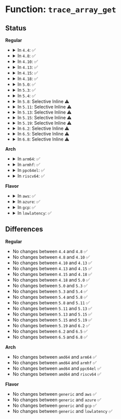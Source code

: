 # Function: <code>trace_array_get</code>

## Status
<b>Regular</b>
<ul>
<li>
<details>
<summary>In <code>4.4</code>: ✅</summary>

```c
int trace_array_get(struct trace_array *this_tr);
```

**Collision:** Unique Global

**Inline:** No

**Transformation:** False

**Instances:**

```
In kernel/trace/trace.c (ffffffff8114d5a0)
Location: kernel/trace/trace.c:280
Inline: False
Direct callers:
  - kernel/trace/trace.c:tracing_open_generic_tr
  - kernel/trace/trace.c:tracing_open_pipe
  - kernel/trace/trace.c:tracing_clock_open
  - kernel/trace/trace.c:tracing_trace_options_open
  - kernel/trace/trace.c:tracing_buffers_open
  - kernel/trace/trace.c:tracing_snapshot_open
  - kernel/trace/trace.c:tracing_open
  - kernel/trace/trace_events.c:ftrace_event_set_open
  - kernel/trace/trace_events.c:ftrace_event_set_pid_open
  - kernel/trace/trace_events.c:subsystem_open
  - kernel/trace/trace_events.c:system_tr_open
```
**Symbols:**

```
ffffffff8114d5a0-ffffffff8114d60a: trace_array_get (STB_GLOBAL)
```
</details>
</li>
<li>
<details>
<summary>In <code>4.8</code>: ✅</summary>

```c
int trace_array_get(struct trace_array *this_tr);
```

**Collision:** Unique Global

**Inline:** No

**Transformation:** False

**Instances:**

```
In kernel/trace/trace.c (ffffffff81155db0)
Location: kernel/trace/trace.c:278
Inline: False
Direct callers:
  - kernel/trace/ftrace.c:ftrace_pid_open
  - kernel/trace/trace.c:tracing_buffers_open
  - kernel/trace/trace.c:tracing_snapshot_open
  - kernel/trace/trace.c:tracing_clock_open
  - kernel/trace/trace.c:tracing_open_pipe
  - kernel/trace/trace.c:tracing_trace_options_open
  - kernel/trace/trace.c:tracing_open
  - kernel/trace/trace.c:tracing_open_generic_tr
  - kernel/trace/trace_events.c:ftrace_event_set_pid_open
  - kernel/trace/trace_events.c:ftrace_event_set_open
  - kernel/trace/trace_events.c:system_tr_open
  - kernel/trace/trace_events.c:subsystem_open
```
**Symbols:**

```
ffffffff81155db0-ffffffff81155e1c: trace_array_get (STB_GLOBAL)
```
</details>
</li>
<li>
<details>
<summary>In <code>4.10</code>: ✅</summary>

```c
int trace_array_get(struct trace_array *this_tr);
```

**Collision:** Unique Global

**Inline:** No

**Transformation:** False

**Instances:**

```
In kernel/trace/trace.c (ffffffff811604e0)
Location: kernel/trace/trace.c:280
Inline: False
Direct callers:
  - kernel/trace/ftrace.c:ftrace_pid_open
  - kernel/trace/trace.c:tracing_buffers_open
  - kernel/trace/trace.c:tracing_snapshot_open
  - kernel/trace/trace.c:tracing_clock_open
  - kernel/trace/trace.c:tracing_open_pipe
  - kernel/trace/trace.c:tracing_trace_options_open
  - kernel/trace/trace.c:tracing_open
  - kernel/trace/trace.c:tracing_open_generic_tr
  - kernel/trace/trace_events.c:ftrace_event_set_pid_open
  - kernel/trace/trace_events.c:ftrace_event_set_open
  - kernel/trace/trace_events.c:system_tr_open
  - kernel/trace/trace_events.c:subsystem_open
```
**Symbols:**

```
ffffffff811604e0-ffffffff8116054c: trace_array_get (STB_GLOBAL)
```
</details>
</li>
<li>
<details>
<summary>In <code>4.13</code>: ✅</summary>

```c
int trace_array_get(struct trace_array *this_tr);
```

**Collision:** Unique Global

**Inline:** No

**Transformation:** False

**Instances:**

```
In kernel/trace/trace.c (ffffffff811638e0)
Location: kernel/trace/trace.c:272
Inline: False
Direct callers:
  - kernel/trace/ftrace.c:ftrace_pid_open
  - kernel/trace/trace.c:tracing_buffers_open
  - kernel/trace/trace.c:tracing_snapshot_open
  - kernel/trace/trace.c:tracing_clock_open
  - kernel/trace/trace.c:tracing_open_pipe
  - kernel/trace/trace.c:tracing_trace_options_open
  - kernel/trace/trace.c:tracing_open
  - kernel/trace/trace.c:tracing_open_generic_tr
  - kernel/trace/trace_events.c:ftrace_event_set_pid_open
  - kernel/trace/trace_events.c:ftrace_event_set_open
  - kernel/trace/trace_events.c:system_tr_open
  - kernel/trace/trace_events.c:subsystem_open
```
**Symbols:**

```
ffffffff811638e0-ffffffff8116394a: trace_array_get (STB_GLOBAL)
```
</details>
</li>
<li>
<details>
<summary>In <code>4.15</code>: ✅</summary>

```c
int trace_array_get(struct trace_array *this_tr);
```

**Collision:** Unique Global

**Inline:** No

**Transformation:** False

**Instances:**

```
In kernel/trace/trace.c (ffffffff81170860)
Location: kernel/trace/trace.c:272
Inline: False
Direct callers:
  - kernel/trace/ftrace.c:ftrace_pid_open
  - kernel/trace/trace.c:tracing_buffers_open
  - kernel/trace/trace.c:tracing_snapshot_open
  - kernel/trace/trace.c:tracing_clock_open
  - kernel/trace/trace.c:tracing_open_pipe
  - kernel/trace/trace.c:tracing_trace_options_open
  - kernel/trace/trace.c:tracing_open
  - kernel/trace/trace.c:tracing_open_generic_tr
  - kernel/trace/trace_events.c:ftrace_event_set_pid_open
  - kernel/trace/trace_events.c:ftrace_event_set_open
  - kernel/trace/trace_events.c:system_tr_open
  - kernel/trace/trace_events.c:subsystem_open
```
**Symbols:**

```
ffffffff81170860-ffffffff811708ca: trace_array_get (STB_GLOBAL)
```
</details>
</li>
<li>
<details>
<summary>In <code>4.18</code>: ✅</summary>

```c
int trace_array_get(struct trace_array *this_tr);
```

**Collision:** Unique Global

**Inline:** No

**Transformation:** False

**Instances:**

```
In kernel/trace/trace.c (ffffffff8117f980)
Location: kernel/trace/trace.c:273
Inline: False
Direct callers:
  - kernel/trace/ftrace.c:ftrace_pid_open
  - kernel/trace/trace.c:tracing_buffers_open
  - kernel/trace/trace.c:tracing_snapshot_open
  - kernel/trace/trace.c:tracing_time_stamp_mode_open
  - kernel/trace/trace.c:tracing_clock_open
  - kernel/trace/trace.c:tracing_open_pipe
  - kernel/trace/trace.c:tracing_trace_options_open
  - kernel/trace/trace.c:tracing_open
  - kernel/trace/trace.c:tracing_open_generic_tr
  - kernel/trace/trace_events.c:ftrace_event_set_pid_open
  - kernel/trace/trace_events.c:ftrace_event_set_open
  - kernel/trace/trace_events.c:system_tr_open
  - kernel/trace/trace_events.c:subsystem_open
  - kernel/trace/trace_events_hist.c:event_hist_trigger_func
```
**Symbols:**

```
ffffffff8117f980-ffffffff8117f9ea: trace_array_get (STB_GLOBAL)
```
</details>
</li>
<li>
<details>
<summary>In <code>5.0</code>: ✅</summary>

```c
int trace_array_get(struct trace_array *this_tr);
```

**Collision:** Unique Global

**Inline:** No

**Transformation:** False

**Instances:**

```
In kernel/trace/trace.c (ffffffff8118d2f0)
Location: kernel/trace/trace.c:274
Inline: False
Direct callers:
  - kernel/trace/ftrace.c:ftrace_pid_open
  - kernel/trace/trace.c:tracing_buffers_open
  - kernel/trace/trace.c:tracing_snapshot_open
  - kernel/trace/trace.c:tracing_time_stamp_mode_open
  - kernel/trace/trace.c:tracing_clock_open
  - kernel/trace/trace.c:tracing_open_pipe
  - kernel/trace/trace.c:tracing_trace_options_open
  - kernel/trace/trace.c:tracing_open
  - kernel/trace/trace.c:tracing_open_generic_tr
  - kernel/trace/trace_events.c:ftrace_event_set_pid_open
  - kernel/trace/trace_events.c:ftrace_event_set_open
  - kernel/trace/trace_events.c:system_tr_open
  - kernel/trace/trace_events.c:subsystem_open
  - kernel/trace/trace_events_hist.c:event_hist_trigger_func
```
**Symbols:**

```
ffffffff8118d2f0-ffffffff8118d35a: trace_array_get (STB_GLOBAL)
```
</details>
</li>
<li>
<details>
<summary>In <code>5.3</code>: ✅</summary>

```c
int trace_array_get(struct trace_array *this_tr);
```

**Collision:** Unique Global

**Inline:** No

**Transformation:** False

**Instances:**

```
In kernel/trace/trace.c (ffffffff8119ac00)
Location: kernel/trace/trace.c:276
Inline: False
Direct callers:
  - kernel/trace/ftrace.c:ftrace_pid_open
  - kernel/trace/trace.c:tracing_buffers_open
  - kernel/trace/trace.c:tracing_err_log_open
  - kernel/trace/trace.c:tracing_snapshot_open
  - kernel/trace/trace.c:tracing_time_stamp_mode_open
  - kernel/trace/trace.c:tracing_clock_open
  - kernel/trace/trace.c:tracing_open_pipe
  - kernel/trace/trace.c:tracing_trace_options_open
  - kernel/trace/trace.c:tracing_open
  - kernel/trace/trace.c:tracing_open_generic_tr
  - kernel/trace/trace_events.c:ftrace_event_set_pid_open
  - kernel/trace/trace_events.c:ftrace_event_set_open
  - kernel/trace/trace_events.c:system_tr_open
  - kernel/trace/trace_events.c:subsystem_open
  - kernel/trace/trace_events_hist.c:event_hist_trigger_func
```
**Symbols:**

```
ffffffff8119ac00-ffffffff8119ac62: trace_array_get (STB_GLOBAL)
```
</details>
</li>
<li>
<details>
<summary>In <code>5.4</code>: ✅</summary>

```c
int trace_array_get(struct trace_array *this_tr);
```

**Collision:** Unique Global

**Inline:** No

**Transformation:** False

**Instances:**

```
In kernel/trace/trace.c (ffffffff811a64b0)
Location: kernel/trace/trace.c:277
Inline: False
Direct callers:
  - kernel/trace/trace_events.c:subsystem_open
```
**Symbols:**

```
ffffffff811a64b0-ffffffff811a6512: trace_array_get (STB_GLOBAL)
```
</details>
</li>
<li>
<details>
<summary>In <code>5.8</code>: Selective Inline ⚠️</summary>

```c
int trace_array_get(struct trace_array *this_tr);
```

**Collision:** Unique Global

**Inline:** Selective

**Transformation:** False

**Instances:**

```
In kernel/trace/trace.c (ffffffff811bf3c0)
Location: kernel/trace/trace.c:280
Inline: True
Direct callers:
  - kernel/trace/trace_events.c:trace_get_event_file
  - kernel/trace/trace_events.c:subsystem_open
```
**Symbols:**

```
ffffffff811bf3c0-ffffffff811bf422: trace_array_get (STB_GLOBAL)
```
</details>
</li>
<li>
<details>
<summary>In <code>5.11</code>: Selective Inline ⚠️</summary>

```c
int trace_array_get(struct trace_array *this_tr);
```

**Collision:** Unique Global

**Inline:** Selective

**Transformation:** False

**Instances:**

```
In kernel/trace/trace.c (ffffffff811bcff0)
Location: kernel/trace/trace.c:431
Inline: True
Direct callers:
  - kernel/trace/trace_events.c:trace_get_event_file
  - kernel/trace/trace_events.c:subsystem_open
```
**Symbols:**

```
ffffffff811bcff0-ffffffff811bd052: trace_array_get (STB_GLOBAL)
```
</details>
</li>
<li>
<details>
<summary>In <code>5.13</code>: Selective Inline ⚠️</summary>

```c
int trace_array_get(struct trace_array *this_tr);
```

**Collision:** Unique Global

**Inline:** Selective

**Transformation:** False

**Instances:**

```
In kernel/trace/trace.c (ffffffff811bcaf0)
Location: kernel/trace/trace.c:432
Inline: True
Direct callers:
  - kernel/trace/trace_events.c:trace_get_event_file
  - kernel/trace/trace_events.c:subsystem_open
```
**Symbols:**

```
ffffffff811bcaf0-ffffffff811bcb52: trace_array_get (STB_GLOBAL)
```
</details>
</li>
<li>
<details>
<summary>In <code>5.15</code>: Selective Inline ⚠️</summary>

```c
int trace_array_get(struct trace_array *this_tr);
```

**Collision:** Unique Global

**Inline:** Selective

**Transformation:** False

**Instances:**

```
In kernel/trace/trace.c (ffffffff811e75a0)
Location: kernel/trace/trace.c:445
Inline: True
Direct callers:
  - kernel/trace/trace_events.c:trace_get_event_file
  - kernel/trace/trace_events.c:subsystem_open
```
**Symbols:**

```
ffffffff811e75a0-ffffffff811e7602: trace_array_get (STB_GLOBAL)
```
</details>
</li>
<li>
<details>
<summary>In <code>5.19</code>: Selective Inline ⚠️</summary>

```c
int trace_array_get(struct trace_array *this_tr);
```

**Collision:** Unique Global

**Inline:** Selective

**Transformation:** False

**Instances:**

```
In kernel/trace/trace.c (ffffffff8121c16b)
Location: kernel/trace/trace.c:455
Inline: True
Direct callers:
  - kernel/trace/trace_events.c:trace_get_event_file
  - kernel/trace/trace_events.c:subsystem_open
```
**Symbols:**

```
ffffffff8121f550-ffffffff8121f5b4: trace_array_get (STB_GLOBAL)
```
</details>
</li>
<li>
<details>
<summary>In <code>6.2</code>: Selective Inline ⚠️</summary>

```c
int trace_array_get(struct trace_array *this_tr);
```

**Collision:** Unique Global

**Inline:** Selective

**Transformation:** False

**Instances:**

```
In kernel/trace/trace.c (ffffffff812658fb)
Location: kernel/trace/trace.c:454
Inline: True
Direct callers:
  - kernel/trace/trace_events.c:trace_get_event_file
  - kernel/trace/trace_events.c:subsystem_open
```
**Symbols:**

```
ffffffff8126a100-ffffffff8126a164: trace_array_get (STB_GLOBAL)
```
</details>
</li>
<li>
<details>
<summary>In <code>6.5</code>: Selective Inline ⚠️</summary>

```c
int trace_array_get(struct trace_array *this_tr);
```

**Collision:** Unique Global

**Inline:** Selective

**Transformation:** False

**Instances:**

```
In kernel/trace/trace.c (ffffffff8127cc6b)
Location: kernel/trace/trace.c:495
Inline: True
Direct callers:
  - kernel/trace/trace_events.c:trace_get_event_file
  - kernel/trace/trace_events.c:subsystem_open
```
**Symbols:**

```
ffffffff81281280-ffffffff812812e4: trace_array_get (STB_GLOBAL)
```
</details>
</li>
<li>
<details>
<summary>In <code>6.8</code>: Selective Inline ⚠️</summary>

```c
int trace_array_get(struct trace_array *this_tr);
```

**Collision:** Unique Global

**Inline:** Selective

**Transformation:** False

**Instances:**

```
In kernel/trace/trace.c (ffffffff812979fb)
Location: kernel/trace/trace.c:497
Inline: True
Direct callers:
  - kernel/trace/trace_events.c:trace_get_event_file
  - kernel/trace/trace_events.c:subsystem_open
```
**Symbols:**

```
ffffffff8129c130-ffffffff8129c194: trace_array_get (STB_GLOBAL)
```
</details>
</li>
</ul>
<b>Arch</b>
<ul>
<li>
<details>
<summary>In <code>arm64</code>: ✅</summary>

```c
int trace_array_get(struct trace_array *this_tr);
```

**Collision:** Unique Global

**Inline:** No

**Transformation:** False

**Instances:**

```
In kernel/trace/trace.c (ffff800010223260)
Location: kernel/trace/trace.c:277
Inline: False
Direct callers:
  - kernel/trace/trace_events.c:subsystem_open
```
**Symbols:**

```
ffff800010223260-ffff8000102232f4: trace_array_get (STB_GLOBAL)
```
</details>
</li>
<li>
<details>
<summary>In <code>armhf</code>: ✅</summary>

```c
int trace_array_get(struct trace_array *this_tr);
```

**Collision:** Unique Global

**Inline:** No

**Transformation:** False

**Instances:**

```
In kernel/trace/trace.c (c0460bd8)
Location: kernel/trace/trace.c:277
Inline: False
Direct callers:
  - kernel/trace/trace_events.c:subsystem_open
```
**Symbols:**

```
c0460bd8-c0460c58: trace_array_get (STB_GLOBAL)
```
</details>
</li>
<li>
<details>
<summary>In <code>ppc64el</code>: ✅</summary>

```c
int trace_array_get(struct trace_array *this_tr);
```

**Collision:** Unique Global

**Inline:** No

**Transformation:** False

**Instances:**

```
In kernel/trace/trace.c (c0000000002a7b10)
Location: kernel/trace/trace.c:277
Inline: False
Direct callers:
  - kernel/trace/trace_events.c:subsystem_open
```
**Symbols:**

```
c0000000002a7b10-c0000000002a7be8: trace_array_get (STB_GLOBAL)
```
</details>
</li>
<li>
<details>
<summary>In <code>riscv64</code>: ✅</summary>

```c
int trace_array_get(struct trace_array *this_tr);
```

**Collision:** Unique Global

**Inline:** No

**Transformation:** False

**Instances:**

```
In kernel/trace/trace.c (ffffffe00017ea08)
Location: kernel/trace/trace.c:277
Inline: False
Direct callers:
  - kernel/trace/trace_events.c:subsystem_open
```
**Symbols:**

```
ffffffe00017ea08-ffffffe00017ea74: trace_array_get (STB_GLOBAL)
```
</details>
</li>
</ul>
<b>Flavor</b>
<ul>
<li>
<details>
<summary>In <code>aws</code>: ✅</summary>

```c
int trace_array_get(struct trace_array *this_tr);
```

**Collision:** Unique Global

**Inline:** No

**Transformation:** False

**Instances:**

```
In kernel/trace/trace.c (ffffffff8119ead0)
Location: kernel/trace/trace.c:277
Inline: False
Direct callers:
  - kernel/trace/trace_events.c:subsystem_open
```
**Symbols:**

```
ffffffff8119ead0-ffffffff8119eb32: trace_array_get (STB_GLOBAL)
```
</details>
</li>
<li>
<details>
<summary>In <code>azure</code>: ✅</summary>

```c
int trace_array_get(struct trace_array *this_tr);
```

**Collision:** Unique Global

**Inline:** No

**Transformation:** False

**Instances:**

```
In kernel/trace/trace.c (ffffffff81191b20)
Location: kernel/trace/trace.c:277
Inline: False
Direct callers:
  - kernel/trace/trace_events.c:subsystem_open
```
**Symbols:**

```
ffffffff81191b20-ffffffff81191b82: trace_array_get (STB_GLOBAL)
```
</details>
</li>
<li>
<details>
<summary>In <code>gcp</code>: ✅</summary>

```c
int trace_array_get(struct trace_array *this_tr);
```

**Collision:** Unique Global

**Inline:** No

**Transformation:** False

**Instances:**

```
In kernel/trace/trace.c (ffffffff8119c8a0)
Location: kernel/trace/trace.c:277
Inline: False
Direct callers:
  - kernel/trace/trace_events.c:subsystem_open
```
**Symbols:**

```
ffffffff8119c8a0-ffffffff8119c902: trace_array_get (STB_GLOBAL)
```
</details>
</li>
<li>
<details>
<summary>In <code>lowlatency</code>: ✅</summary>

```c
int trace_array_get(struct trace_array *this_tr);
```

**Collision:** Unique Global

**Inline:** No

**Transformation:** False

**Instances:**

```
In kernel/trace/trace.c (ffffffff811aa540)
Location: kernel/trace/trace.c:277
Inline: False
Direct callers:
  - kernel/trace/trace_events.c:subsystem_open
```
**Symbols:**

```
ffffffff811aa540-ffffffff811aa5a2: trace_array_get (STB_GLOBAL)
```
</details>
</li>
</ul>

## Differences
<b>Regular</b>
<ul>
<li>
No changes between <code>4.4</code> and <code>4.8</code> ✅
</li>
<li>
No changes between <code>4.8</code> and <code>4.10</code> ✅
</li>
<li>
No changes between <code>4.10</code> and <code>4.13</code> ✅
</li>
<li>
No changes between <code>4.13</code> and <code>4.15</code> ✅
</li>
<li>
No changes between <code>4.15</code> and <code>4.18</code> ✅
</li>
<li>
No changes between <code>4.18</code> and <code>5.0</code> ✅
</li>
<li>
No changes between <code>5.0</code> and <code>5.3</code> ✅
</li>
<li>
No changes between <code>5.3</code> and <code>5.4</code> ✅
</li>
<li>
No changes between <code>5.4</code> and <code>5.8</code> ✅
</li>
<li>
No changes between <code>5.8</code> and <code>5.11</code> ✅
</li>
<li>
No changes between <code>5.11</code> and <code>5.13</code> ✅
</li>
<li>
No changes between <code>5.13</code> and <code>5.15</code> ✅
</li>
<li>
No changes between <code>5.15</code> and <code>5.19</code> ✅
</li>
<li>
No changes between <code>5.19</code> and <code>6.2</code> ✅
</li>
<li>
No changes between <code>6.2</code> and <code>6.5</code> ✅
</li>
<li>
No changes between <code>6.5</code> and <code>6.8</code> ✅
</li>
</ul>
<b>Arch</b>
<ul>
<li>
No changes between <code>amd64</code> and <code>arm64</code> ✅
</li>
<li>
No changes between <code>amd64</code> and <code>armhf</code> ✅
</li>
<li>
No changes between <code>amd64</code> and <code>ppc64el</code> ✅
</li>
<li>
No changes between <code>amd64</code> and <code>riscv64</code> ✅
</li>
</ul>
<b>Flavor</b>
<ul>
<li>
No changes between <code>generic</code> and <code>aws</code> ✅
</li>
<li>
No changes between <code>generic</code> and <code>azure</code> ✅
</li>
<li>
No changes between <code>generic</code> and <code>gcp</code> ✅
</li>
<li>
No changes between <code>generic</code> and <code>lowlatency</code> ✅
</li>
</ul>
